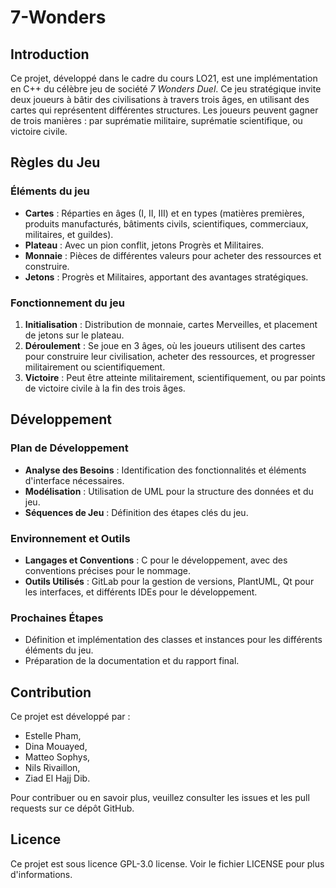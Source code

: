 # 7-Wonders

## Introduction
Ce projet, développé dans le cadre du cours LO21, est une implémentation en C++ du célèbre jeu de société *7 Wonders Duel*. Ce jeu stratégique invite deux joueurs à bâtir des civilisations à travers trois âges, en utilisant des cartes qui représentent différentes structures. Les joueurs peuvent gagner de trois manières : par suprématie militaire, suprématie scientifique, ou victoire civile.

## Règles du Jeu

### Éléments du jeu
- **Cartes** : Réparties en âges (I, II, III) et en types (matières premières, produits manufacturés, bâtiments civils, scientifiques, commerciaux, militaires, et guildes).
- **Plateau** : Avec un pion conflit, jetons Progrès et Militaires.
- **Monnaie** : Pièces de différentes valeurs pour acheter des ressources et construire.
- **Jetons** : Progrès et Militaires, apportant des avantages stratégiques.

### Fonctionnement du jeu
1. **Initialisation** : Distribution de monnaie, cartes Merveilles, et placement de jetons sur le plateau.
2. **Déroulement** : Se joue en 3 âges, où les joueurs utilisent des cartes pour construire leur civilisation, acheter des ressources, et progresser militairement ou scientifiquement.
3. **Victoire** : Peut être atteinte militairement, scientifiquement, ou par points de victoire civile à la fin des trois âges.

## Développement

### Plan de Développement
- **Analyse des Besoins** : Identification des fonctionnalités et éléments d'interface nécessaires.
- **Modélisation** : Utilisation de UML pour la structure des données et du jeu.
- **Séquences de Jeu** : Définition des étapes clés du jeu.

### Environnement et Outils
- **Langages et Conventions** : C pour le développement, avec des conventions précises pour le nommage.
- **Outils Utilisés** : GitLab pour la gestion de versions, PlantUML, Qt pour les interfaces, et différents IDEs pour le développement.

### Prochaines Étapes
- Définition et implémentation des classes et instances pour les différents éléments du jeu.
- Préparation de la documentation et du rapport final.

## Contribution
Ce projet est développé par : 
- Estelle Pham,
- Dina Mouayed,
- Matteo Sophys,
- Nils Rivaillon,
- Ziad El Hajj Dib.

Pour contribuer ou en savoir plus, veuillez consulter les issues et les pull requests sur ce dépôt GitHub.

## Licence
Ce projet est sous licence GPL-3.0 license. Voir le fichier LICENSE pour plus d'informations.
